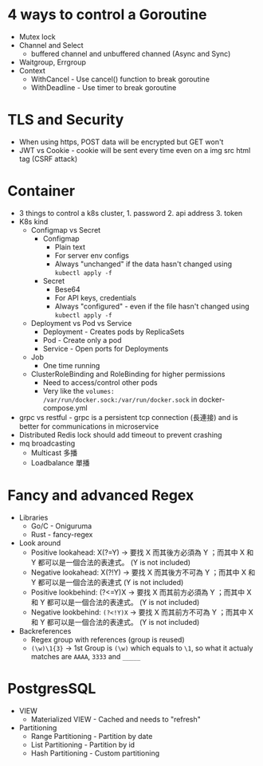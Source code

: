 4 ways to control a Goroutine
=====
* Mutex lock
* Channel and Select
  * buffered channel and unbuffered channed (Async and Sync)
* Waitgroup, Errgroup
* Context
  * WithCancel - Use cancel() function to break goroutine
  * WithDeadline - Use timer to break goroutine

TLS and Security
=====
* When using https, POST data will be encrypted but GET won't
* JWT vs Cookie - cookie will be sent every time even on a img src html tag (CSRF attack)

Container
=====
* 3 things to control a k8s cluster, 1. password 2. api address 3. token
* K8s kind
  * Configmap vs Secret
    * Configmap
      * Plain text
      * For server env configs
      * Always "unchanged" if the data hasn't changed using `kubectl apply -f`
    * Secret
      * Bese64
      * For API keys, credentials
      * Always "configured" - even if the file hasn't changed using `kubectl apply -f`
  * Deployment vs Pod vs Service
    * Deployment - Creates pods by ReplicaSets
    * Pod - Create only a pod
    * Service - Open ports for Deployments
  * Job
    * One time running
  * ClusterRoleBinding and RoleBinding for higher permissions
    * Need to access/control other pods
    * Very like the `volumes: /var/run/docker.sock:/var/run/docker.sock` in docker-compose.yml
* grpc vs restful - grpc is a persistent tcp connection (長連接) and is better for communications in microservice
* Distributed Redis lock should add timeout to prevent crashing
* mq broadcasting
  * Multicast 多播
  * Loadbalance 單播

Fancy and advanced Regex
=====
* Libraries
  * Go/C - Oniguruma
  * Rust - fancy-regex
* Look around
  * Positive lookahead: X(?=Y) -> 要找 X 而其後方必須為 Y ；而其中 X 和 Y 都可以是一個合法的表達式。 (Y is not included)
  * Negative lookahead: X(?!Y) -> 要找 X 而其後方不可為 Y ；而其中 X 和 Y 都可以是一個合法的表達式 (Y is not included)
  * Positive lookbehind: (?<=Y)X   -> 要找 X 而其前方必須為 Y ；而其中 X 和 Y 都可以是一個合法的表達式。 (Y is not included)
  * Negative lookbehind: `(?<!Y)X` -> 要找 X 而其前方不可為 Y ；而其中 X 和 Y 都可以是一個合法的表達式。 (Y is not included)
* Backreferences
  * Regex group with references (group is reused)
  * `(\w)\1{3}` -> 1st Group is `(\w)` which equals to `\1`, so what it actualy matches are `AAAA`, `3333` and `_____`

PostgresSQL
=====
* VIEW
  * Materialized VIEW - Cached and needs to "refresh"
* Partitioning
  * Range Partitioning - Partition by date
  * List Partitioning - Partition by id
  * Hash Partitioning - Custom partitioning
